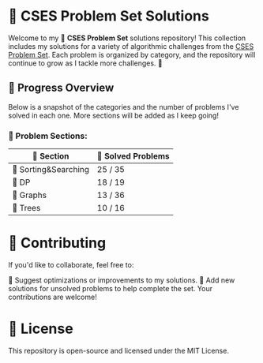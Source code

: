 
# 📘 CSES Problem Set Solutions

Welcome to my 📂 **CSES Problem Set** solutions repository! This collection includes my solutions for a variety of algorithmic challenges from the [CSES Problem Set](https://cses.fi/problemset/). Each problem is organized by category, and the repository will continue to grow as I tackle more challenges. 🚀

## 🌟 Progress Overview

Below is a snapshot of the categories and the number of problems I've solved in each one. More sections will be added as I keep going!

### 🧩 Problem Sections:

| 📂 Section               | 🔢 Solved Problems |
|--------------------------|--------------------|
| 🌱 Sorting&Searching          | 25 / 35           |
| 🌱 DP          | 18 / 19           |
| 🌱 Graphs          | 13 / 36           |
| 🌱 Trees          | 10 / 16           |

# 🤝 Contributing

If you'd like to collaborate, feel free to:

🔄 Suggest optimizations or improvements to my solutions.
🚀 Add new solutions for unsolved problems to help complete the set.
Your contributions are welcome!

# 📜 License

This repository is open-source and licensed under the MIT License.
